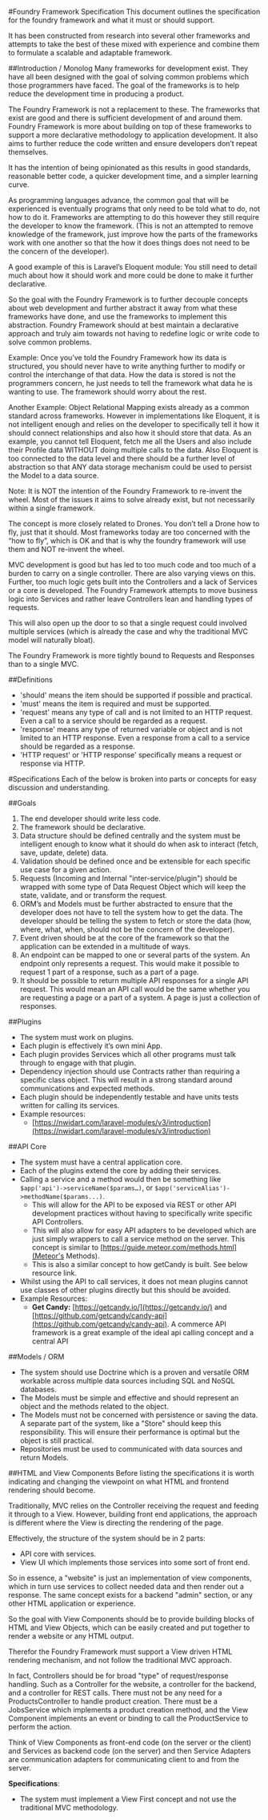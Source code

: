#Foundry Framework Specification
This document outlines the specification for the foundry framework and what it must or should support.

It has been constructed from research into several other frameworks and attempts to take the best of these mixed with experience and combine them to formulate a scalable and adaptable framework.

##Introduction / Monolog
Many frameworks for development exist. They have all been designed with the goal of solving common problems which those programmers have faced. The goal of the frameworks is to help reduce the development time in producing a product.

The Foundry Framework is not a replacement to these. The frameworks that exist are good and there is sufficient development of and around them. Foundry Framework is more about building on top of these frameworks to support a more declarative methodology to application development. It also aims to further reduce the code written and ensure developers don’t repeat themselves.

It has the intention of being opinionated as this results in good standards, reasonable better code, a quicker development time, and a simpler learning curve.  

As programming languages advance, the common goal that will be experienced is eventually programs that only need to be told what to do, not how to do it. Frameworks are attempting to do this however they still require the developer to know the framework. (This is not an attempted to remove knowledge of the framework, just improve how the parts of the frameworks work with one another so that the how it does things does not need to be the concern of the developer).

A good example of this is Laravel’s Eloquent module: You still need to detail much about how it should work and more could be done to make it further declarative.

So the goal with the Foundry Framework is to further decouple concepts about web development and further abstract it away from what these frameworks have done, and use the frameworks to implement this abstraction. Foundry Framework should at best maintain a declarative approach and truly aim towards not having to redefine logic or write code to solve common problems.
 
Example: Once you’ve told the Foundry Framework how its data is structured, you should never have to write anything further to modify or control the interchange of that data. How the data is stored is not the programmers concern, he just needs to tell the framework what data he is wanting to use. The framework should worry about the rest.

Another Example: Object Relational Mapping exists already as a common standard across frameworks. However in implementations like Eloquent, it is not intelligent enough and relies on the developer to specifically tell it how it should connect relationships and also how it should store that data. As an example, you cannot tell Eloquent, fetch me all the Users and also include their Profile data WITHOUT doing multiple calls to the data. Also Eloquent is too connected to the data level and there should be a further level of abstraction so that ANY data storage mechanism could be used to persist the Model to a data source.

Note: It is NOT the intention of the Foundry Framework to re-invent the wheel. Most of the issues it aims to solve already exist, but not necessarily within a single framework.

The concept is more closely related to Drones. You don’t tell a Drone how to fly, just that it should. Most frameworks today are too concerned with the “how to fly”, which is OK and that is why the foundry framework will use them and NOT re-invent the wheel.

MVC development is good but has led to too much code and too much of a burden to carry on a single controller. There are also varying views on this. Further, too much logic gets built into the Controllers and a lack of Services or a core is developed. The Foundry Framework attempts to move business logic into Services and rather leave Controllers lean and handling types of requests. 

This will also open up the door to so that a single request could involved multiple services (which is already the case and why the traditional MVC model will naturally bloat).

The Foundry Framework is more tightly bound to Requests and Responses than to a single MVC.

##Definitions
 - 'should' means the item should be supported if possible and practical.
 - 'must' means the item is required and must be supported.
 - 'request' means any type of call and is not limited to an HTTP request. Even a call to a service should be regarded as a request.
 - 'response' means any type of returned variable or object and is not limited to an HTTP response. Even a response from a call to a service should be regarded as a response.
 - 'HTTP request' or 'HTTP response' specifically means a request or response via HTTP.

#Specifications
Each of the below is broken into parts or concepts for easy discussion and understanding.

##Goals
1.	The end developer should write less code.
1.	The framework should be declarative.
1.	Data structure should be defined centrally and the system must be intelligent enough to know what it should do when ask to interact (fetch, save, update, delete) data.
1.	Validation should be defined once and be extensible for each specific use case for a given action.
1.	Requests (Incoming and Internal "inter-service/plugin") should be wrapped with some type of Data Request Object which will keep the state, validate, and or transform the request.
1.	ORM’s and Models must be further abstracted to ensure that the developer does not have to tell the system how to get the data. The developer should be telling the system to fetch or store the data (how, where, what, when, should not be the concern of the developer).
1.	Event driven should be at the core of the framework so that the application can be extended in a multitude of ways.
1.	An endpoint can be mapped to one or several parts of the system. An endpoint only represents a request. This would make it possible to request 1 part of a response, such as a part of a page.
1.	It should be possible to return multiple API responses for a single API request. This would mean an API call would be the same whether you are requesting a page or a part of a system. A page is just a collection of responses.

##Plugins
 - The system must work on plugins. 
 - Each plugin is effectively it’s own mini App.
 - Each plugin provides Services which all other programs must talk through to engage with that plugin.
 - Dependency injection should use Contracts rather than requiring a specific class object. This will result in a strong standard around communications and expected methods.
 - Each plugin should be independently testable and have units tests written for calling its services. 
 - Example resources:
    - [https://nwidart.com/laravel-modules/v3/introduction](https://nwidart.com/laravel-modules/v3/introduction)

##API Core
 - The system must have a central application core.
 - Each of the plugins extend the core by adding their services.
 - Calling a service and a method would then be something like `$app('api')->serviceName($params…)`, or `$app('serviceAlias')->methodName($params...)`. 
    - This will allow for the API to be exposed via REST or other API development practices without having to specifically write specific API Controllers.
    - This will also allow for easy API adapters to be developed which are just simply wrappers to call a service method on the server. This concept is similar to [https://guide.meteor.com/methods.html](Meteor's Methods).
    - This is also a similar concept to how getCandy is built. See below resource link.
 - Whilst using the API to call services, it does not mean plugins cannot use classes of other plugins directly but this should be avoided. 
 - Example Resources:
    - **Get Candy:** [https://getcandy.io/](https://getcandy.io/) and [https://github.com/getcandy/candy-api](https://github.com/getcandy/candy-api). A commerce API framework is a great example of the ideal api calling concept and a central API 

##Models / ORM
 - The system should use Doctrine which is a proven and versatile ORM workable across multiple data sources including SQL and NoSQL databases.
 - The Models must be simple and effective and should represent an object and the methods related to the object.
 - The Models must not be concerned with persistence or saving the data. A separate part of the system, like a "Store" should keep this responsibility. This will ensure their performance is optimal but the object is still practical.
 - Repositories must be used to communicated with data sources and return Models. 

##HTML and View Components
Before listing the specifications it is worth indicating and changing the viewpoint on what HTML and frontend rendering should become.

Traditionally, MVC relies on the Controller receiving the request and feeding it through to a View. However, building front end applications, the approach is different where the View is directing the rendering of the page.

Effectively, the structure of the system should be in 2 parts:
 - API core with services.
 - View UI which implements those services into some sort of front end.
 
So in essence, a "website" is just an implementation of view components, which in turn use services to collect needed data and then render out a response. The same concept exists for a backend "admin" section, or any other HTML application or experience.

So the goal with View Components should be to provide building blocks of HTML and View Objects, which can be easily created and put together to render a website or any HTML output.

Therefor the Foundry Framework must support a View driven HTML rendering mechanism, and not follow the traditional MVC approach.

In fact, Controllers should be for broad "type" of request/response handling. Such as a Controller for the website, a controller for the backend, and a controller for REST calls. There must not be any need for a ProductsController to handle product creation. There must be a JobsService which implements a product creation method, and the View Component implements an event or binding to call the ProductService to perform the action.

Think of View Components as front-end code (on the server or the client) and Services as backend code (on the server) and then Service Adapters are communication adapters for communicating client to and from the server. 

**Specifications**:
 - The system must implement a View First concept and not use the traditional MVC methodology.


